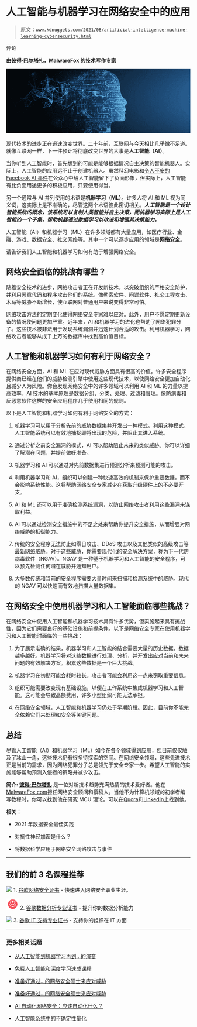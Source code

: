 # 人工智能与机器学习在网络安全中的应用

> 原文：[`www.kdnuggets.com/2021/08/artificial-intelligence-machine-learning-cybersecurity.html`](https://www.kdnuggets.com/2021/08/artificial-intelligence-machine-learning-cybersecurity.html)

评论

**由[彼得·巴尔塔扎](https://www.linkedin.com/in/peter-baltazar-858b97201/)，MalwareFox 的技术写作专家**

![图片](img/4f11da8d9df4bdf138584f6bb9754ed2.png)

现代技术的进步正在迅速改变世界。二十年前，互联网与今天相比几乎微不足道。就像互联网一样，下一件预计将彻底改变世界的大事是**人工智能（AI）**。

当你听到人工智能时，首先想到的可能是能够根据情况自主决策的智能机器人。实际上，人工智能的应用远不止于创建机器人。虽然科幻电影和[令人不安的 Facebook AI 事件](https://www.firstpost.com/tech/news-analysis/facebook-researchers-shut-down-ai-bots-that-started-speaking-in-a-language-unintelligible-to-humans-3876197.html)在公众心中给人工智能留下了负面形象，但实际上，人工智能有比负面用途更多的积极应用，只要使用得当。

另一个通常与 AI 并列使用的术语是**机器学习（ML）**。许多人将 AI 和 ML 视为同义词，这实际上是不准确的，尽管这两个术语彼此密切相关。***人工智能是一个设计智能系统的概念，该系统可以复制人类智能并自主决策，而机器学习实际上是人工智能的一个子集，帮助机器通过数据学习以改进和增强其决策能力。***

人工智能（AI）和机器学习（ML）在许多领域都有大量应用，如医疗行业、金融、游戏、数据安全、社交网络等。其中一个可以逐步应用的领域是**网络安全**。

请告诉我们人工智能和机器学习如何有助于增强网络安全。

## 网络安全面临的挑战有哪些？

随着安全技术的进步，网络攻击者正在开发新技术，以突破组织的严格安全防护，并利用恶意代码和程序攻击他们的系统。像勒索软件、间谍软件、[社交工程攻击](https://www.viruspup.com/kb/social-engineering-attack-guide.html)、木马等威胁不断增长，使互联网对普通用户来说变得非常可怕。

网络攻击方法的定期变化使得网络安全专家难以应对。此外，用户不愿定期更新设备的情况使问题更加严重。近年来，AI 和机器学习的进化也帮助了网络犯罪分子。这些技术被非法用于发现系统漏洞并迅速计划合适的攻击。利用机器学习，网络攻击者能够从成千上万的数据库中找到高价值目标。

## 人工智能和机器学习如何有利于网络安全？

在网络安全方面，AI 和 ML 在应对现代威胁方面具有很高的价值。许多安全程序提供商已经在他们的威胁检测引擎中使用这些现代技术，以使网络安全更加自动化且减少人为风险。你会发现网络安全中的许多领域可以利用 AI 和 ML 的力量以提高效率。AI 技术的基本原理是数据分组、分类、处理、过滤和管理。像防病毒和反恶意软件这样的安全应用程序几乎使用相同的规则。

以下是人工智能和机器学习如何有利于网络安全的方式：

1.  机器学习可以用于分析先前的威胁数据集并开发出一种模式。利用这种模式，人工智能系统可以有效地捕捉即将出现的危险，并阻止其进入系统。

1.  通过分析之前安全漏洞的模式，AI 可以帮助阻止未来的类似威胁。你可以详细了解潜在问题，并提前做好准备。

1.  机器学习和 AI 可以通过对先前数据集进行预测分析来预测可能的攻击。

1.  利用机器学习和 AI，组织可以创建一种快速高效的机制来保护重要数据，而不会影响系统性能。这将帮助网络安全专家减少在获取升级硬件上的不必要开支。

1.  AI 和 ML 还可以用于准确检测系统漏洞，以防止网络攻击者利用这些漏洞来谋取利益。

1.  AI 可以通过检测安全措施中的不足之处来帮助你提升安全措施，从而增强对网络威胁的抵御能力。

1.  传统的安全程序无法防止如零日攻击、DDoS 攻击以及其他类似的高级攻击等[最新网络威胁](https://www.malwarefox.com/latest-virus-threats/)。对于这些威胁，你需要现代化的安全解决方案，称为下一代防病毒软件（NGAV）。NGAV 是一种基于机器学习和人工智能的安全程序，可以预先检测任何潜在威胁并通知用户。

1.  大多数传统和当前的安全程序需要大量时间来扫描和检测系统中的威胁。现代的 NGAV 可以快速而有效地扫描大量数据集。

## 在网络安全中使用机器学习和人工智能面临哪些挑战？

在网络安全中使用人工智能和机器学习技术具有许多优势，但实施起来具有挑战性，因为它们需要良好的基础设施和前提条件。以下是网络安全专家在使用机器学习和人工智能时面临的一些挑战：

1.  为了展示准确的结果，机器学习和人工智能的结合需要大量的历史数据。数据越多越好。机器学习将对这些数据进行处理、分析，并开发出应对当前和未来问题的有效解决方案。积累这些数据是一个巨大挑战。

1.  机器学习在初期可能会耗时较长。攻击者可能会利用这一点来窃取重要信息。

1.  组织可能需要改变现有基础设施，以便在工作系统中集成机器学习和人工智能。这可能会导致高额费用，许多小型组织可能无法承担。

1.  在网络安全领域，人工智能和机器学习仍处于早期阶段。因此，目前你不能完全依赖它们来处理如安全等关键问题。

## 总结

尽管人工智能（AI）和机器学习（ML）如今在各个领域得到应用，但目前仅仅触及了冰山一角，这些技术仍有很多待探索的空间。在网络安全领域，这些先进技术正是当前的需求，因为网络犯罪分子总是领先于安全专家一步。希望人工智能的实施能够帮助预测入侵者的策略并减少攻击。

**简介: [彼得·巴尔塔扎](https://www.linkedin.com/in/peter-baltazar-858b97201/)** 是一位对新技术趋势充满热情的技术爱好者。他在[MalwareFox.com](http://MalwareFox.com)担任网络安全顾问和撰稿人。当他不为计算机领域的初学者编写教程时，你可以找到他在研究 MCU 理论。可以在[Quora](https://www.quora.com/profile/Peter-Baltazar-4)和[LinkedIn](https://www.linkedin.com/in/peter-baltazar-858b97201/)上找到他。

**相关：**

+   2021 年数据安全最佳实践

+   对抗性神经加密是什么？

+   将数据科学应用于网络安全网络攻击与事件

* * *

## 我们的前 3 名课程推荐

![](img/0244c01ba9267c002ef39d4907e0b8fb.png) 1\. [谷歌网络安全证书](https://www.kdnuggets.com/google-cybersecurity) - 快速进入网络安全职业生涯。

![](img/e225c49c3c91745821c8c0368bf04711.png) 2\. [谷歌数据分析专业证书](https://www.kdnuggets.com/google-data-analytics) - 提升你的数据分析能力

![](img/0244c01ba9267c002ef39d4907e0b8fb.png) 3\. [谷歌 IT 支持专业证书](https://www.kdnuggets.com/google-itsupport) - 支持你的组织在 IT 方面

* * *

### 更多相关话题

+   [从人工智能到机器学习再到…的演变](https://www.kdnuggets.com/2022/08/evolution-artificial-intelligence-machine-learning-data-science.html)

+   [免费人工智能和深度学习速成课程](https://www.kdnuggets.com/2022/07/free-artificial-intelligence-deep-learning-crash-course.html)

+   [准备好通过…的网络安全硕士来应对威胁](https://www.kdnuggets.com/2022/07/baypath-prepared-manage-threat-ms-cybersecurity.html)

+   [准备好通过…的网络安全硕士来应对威胁](https://www.kdnuggets.com/2022/12/baypath-prepared-manage-threat-ms-cybersecurity.html)

+   [AI 自动化网络安全：应该自动化什么？](https://www.kdnuggets.com/ai-automated-cybersecurity-what-to-automate)

+   [人工智能系统中的不确定性量化](https://www.kdnuggets.com/2022/04/uncertainty-quantification-artificial-intelligencebased-systems.html)
